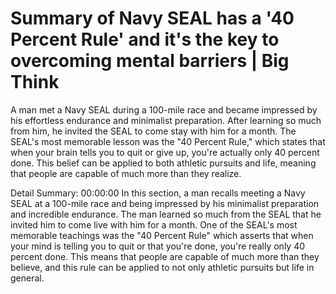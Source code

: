 # Summary of Navy SEAL has a '40 Percent Rule' and it's the key to overcoming mental barriers | Big Think

A man met a Navy SEAL during a 100-mile race and became impressed by his effortless endurance and minimalist preparation. After learning so much from him, he invited the SEAL to come stay with him for a month. The SEAL's most memorable lesson was the "40 Percent Rule," which states that when your brain tells you to quit or give up, you're actually only 40 percent done. This belief can be applied to both athletic pursuits and life, meaning that people are capable of much more than they realize.

Detail Summary: 
00:00:00
In this section, a man recalls meeting a Navy SEAL at a 100-mile race and being impressed by his minimalist preparation and incredible endurance. The man learned so much from the SEAL that he invited him to come live with him for a month. One of the SEAL's most memorable teachings was the "40 Percent Rule" which asserts that when your mind is telling you to quit or that you're done, you're really only 40 percent done. This means that people are capable of much more than they believe, and this rule can be applied to not only athletic pursuits but life in general.

